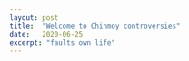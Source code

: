 ```yaml
---
layout: post
title:  "Welcome to Chinmoy controversies"
date:   2020-06-25
excerpt: "faults own life"
---
```

